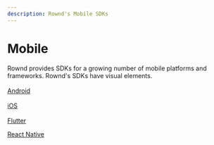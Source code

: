 ```yaml
---
description: Rownd's Mobile SDKs
---
```


# Mobile

Rownd provides SDKs for a growing number of mobile platforms and frameworks.  Rownd's SDKs have visual elements.  \
\
[Android](android.md)\
\
[iOS](ios.md)\
\
[Flutter](flutter.md)

[React Native](react-native.md)
